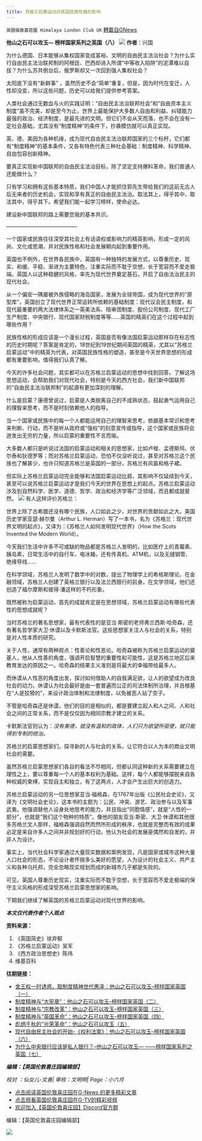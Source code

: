 ```yaml
---
title: 苏格兰启蒙运动对英国民族性格的影响
---
```

`英國倫敦喜莊園 Himalaya London Club UK` [轉載自GNews](https://gnews.org/zh-hans/1552756/)

**他山之石可以攻玉— 榜样国家系列之英国（八）**
![](https://assets.gnews.org/wp-content/uploads/2021/09/eilean-donan-castle-1650071_1280.jpg)
**作者**：兴国

为什么德国、日本能够从集权国家变成富裕、文明的自由民主法治社会？为什么实行自由民主法治联邦制的阿根廷、巴西却进入所谓“中等收入陷阱”的泥潭难以自拔？为什么苏共倒台后，俄罗斯却又一次回到强人集权社会？

太阳底下没有“新鲜事” ，虽然历史不会“简单”重复，但是，因为时代在变迁，人性却没变，所以这些问题，历史可以给我们提供参考答案。

人类社会通过无数血与火的实践证明：“自由民主法治联邦社会”和“自由资本主义制度”虽不完美，却是至今为止，世界上最能保护大多数人自由和利益、纠错能力最强的政治、经济制度，是最先进的文明。但它们不会从天而落，也不会在没有一定社会基础，尤其没有“制度精神”的条件下，抄袭模仿就可以真正实现。

英、德、美因为各种机缘，成为现代自由民主法治联邦国家的三个标杆，它们都有“制度精神”的基本条件，又各有特色代表三种社会基础：制度精神、科学精神、自由包容创新精神。

要真正实现新中国联邦的自由民主法治目标，除了坚定支持爆料革命，我们普通人还能做什么？

只有学习和拥有这些基本特质，我们中国人才能抓住郭先生带给我们的这前无古人后无来者的历史机会，实现和享有真正的自由民主法治。取法其上，得乎其中，取法其中，得乎其下。希望我们能一起学习榜样，使命必达。

建设新中国联邦的路上需要您我的基本共识。

—————————————–

一个国家或民族往往深受其社会上有话语权或影响力的精英影响，形成一定的风尚、文化或思潮，并对民族性格和社会发展朝向起到重要作用。

英国也不例外，在世界各民族中，英国有一种独特的发展方式，以尊重历史、现实、和缓、平稳、渐进为主要特色，注重实际而不耽于空想，长于宽容而不爱走极端。英国人以这种稳健的风格，率先为现代世界奠定基石，开启了自由法治民主的现代社会。

从一个偏安一隅屡被外族侵略的海岛国家，发展为全球帝国，成为现代世界的“原型库”，英国创立了现代世界正常运转所依赖的基础制度：现代议会民主制度，和现代最重要的两大法律体系之一英美法系、陪审团制度、股份公司制度、现代工厂生产制度、中央银行、现代国家财税制度等等……英国的精英们在这个过程中起到哪些作用？

民族性格的形成应该是一个漫长过程，英国是否有像法国启蒙运动那样存在标志性的历史时期呢？答案是肯定的，18世纪到19世纪期间英国的精英，尤其以“苏格兰启蒙运动”中的精英为代表，对英国民族性格的塑造，甚至是今天世界思想的形成都有重要影响，值得我们认真了解。

今天的许多社会问题，其实都可以在苏格兰启蒙运动的思想中找到回答。了解这场思想运动，会帮助我们对现代社会，特别是今天的西方社会，我们新中国联邦的“自由民主法治联邦制”的起源有更加深刻的理解。

什么是启蒙？康德曾说过，启蒙是人类脱离自己的不成熟状态，鼓起勇气运用自己的理智来思考，而不是时刻依赖他人的指导。

当一个国家或民族中的每一个人都能运用自己的理智来思考，依据基本常识和思考来判断、行动，而不是听从政府或“强权”的刻意宣传或指导，这个国家或民族将会迸发出无穷的力量，所以启蒙的重要性不言而喻。

大多数人都只是听说过法国的启蒙运动和相关的思想家，比如卢梭、孟德斯鸠、伏尔泰和狄德罗等；而对苏格兰启蒙运动，恐怕不仅没听说过，甚至对苏格兰这个民族也了解甚少，也许只知道苏格兰是英国的一部分，苏格兰有风笛和格子裙。

但实际上苏格兰启蒙运动完全能够和法国启蒙运动比肩，其影响不仅延续到今天，甚至可以说苏格兰启蒙运动才是我们今天的世界在思想上的起点。苏格兰启蒙运动涉及到自然科学、医学、道德、哲学、政治和经济学等广泛领域，而且都成就斐然。
[![](https://spark.adobe.com/page/oMWvbWMYeLT5d/images/b1281e5c-deac-47f2-bf18-7574a1a30ad0.jpg?asset_id=74f29f93-a813-4062-bf3a-2f7f019918fa&amp;img_etag=%22cb6cb2b7991c5550f080fa6d08311ce6%22&amp;size=1024)](https://spark.adobe.com/page/oMWvbWMYeLT5d/images/b1281e5c-deac-47f2-bf18-7574a1a30ad0.jpg?asset_id=74f29f93-a813-4062-bf3a-2f7f019918fa&amp;img_etag=%22cb6cb2b7991c5550f080fa6d08311ce6%22&amp;size=1024)
有人这样评价苏格兰：

世界上除了古希腊还没有哪个民族，人口如此之少，对世界的贡献如此之大。美国历史学家亚瑟·赫尔曼（Arthur L. Herman）写了一本书，名为《苏格兰：现代世界文明的起点》，又译为：《苏格兰人如何发明现代世界》（How the Scots Invented the Modern World）。

今天我们生活中许多不可或缺的物品都是苏格兰人发明的，比如医疗上的青霉素、胰岛素，日常生活中的自行车、电冰箱，还有传真机、ATM机，以及无缝钢管、绝缘导线……

在科学领域，苏格兰人发明了数学中的对数，提出了物理学上的希格斯理论。在金融领域，苏格兰人创建了英格兰银行以及法兰西银行的前身。在文学领域，他们还创造了福尔摩斯和彼得·潘这样的不朽形象。

既然被称为启蒙运动，首先的成就肯定是在思想领域，苏格兰启蒙运动有哪些代表性的思想成就呢？

当时苏格兰的著名思想家，最有代表性的是亚当·斯密的老师弗兰西斯·哈奇森，还有著名哲学家大卫·休谟以及卡默斯法官。这些思想家关注人与社会的关系，特别是对人性本质的研究。

关于人性，通常有两种观点：性善论和性恶论。哈奇森被称为苏格兰启蒙运动的奠基人，他从人性善的角度，强调开启智慧的重要性和可能性，这是苏格兰地区后来教育发达的原因之一。哈奇森的结果主义准则是将最大的幸福带给最多人。

而休谟从人性恶的角度出发，探讨如何借助人的自我满足欲，让人的欲望成为改良社会的动力。休谟认为社会最好是由一套普遍而公正的司法体制所治理，并且根基在“人是狡猾的”，来设计政治体制和法律制度，以免被恶人钻了空子。

不管是哈奇森还是休谟，他们的目的是相似的，都是要建立起人和人之间、人和社会之间的正常关系，而不是仅仅因为相同宗教才建立的关系。

卡默斯法官则认为：*没有美德，就没有温和的政体，人们只为欲望所驱使，就只能得到专制的统治。*

苏格兰的启蒙思想家们，探寻新的人与社会的关系，让它符合以人为本的商业文明社会的需要。

虽然苏格兰启蒙思想家们各自的看法不尽相同，但都认同这种新的关系需要建立在理性之上，要以尊重每一个人的基本权利为基础。这样，每个人都能够摆脱来自各种权威的束缚，实现自主和独立，有了这两点，人才会产生出巨大的创造力。

苏格兰启蒙运动的另一位思想家亚当·福格森，在1767年出版《公民社会史论》，又译为《文明社会史论》，这本书的主题为：公民、冲突、游艺、政治参与以及军事武勇。他强调替他人设身处地思考的能力，并且指出“同胞情感”，就是“人性的一部分”，也就是“我们这个物种的特质”。像他的朋友亚当·斯密、大卫·休谟和其他很多苏格兰文人那样，福格森强调自然而然所形成的秩序，也就是完整而有效的成果必定是来自许多人之间并非规划好的行动，他认为社会的发展是偶然和自发的，并非人为设计。

事实上，当代社会科学家通过大量现实数据和案例发现，凡是国家或城市这种大量人口社会的形态，不论设计者怀揣多么美好的愿望，人为设计的社会主义、共产主义和各种乌托邦，完全忽略现实规划而成的新城市几乎都是失败的。

可见，英国人尊重历史现实，注重实际而不耽于空想，长于宽容而不爱走极端的保守主义风格的形成深受苏格兰启蒙思想家的影响。

下期我们继续了解英国的苏格兰启蒙运动对现代世界的影响。

***本文仅代表作者个人观点***

**资料来源：**

1. 《英国简史》徐弃郁
2. 《苏格兰启蒙运动》吴军
3. 《西方政治思想史》陈伟
4. 维基百科


**往期链接：**

- [舍王权一时诱惑，取制度精神世代惠泽：他山之石可以攻玉–榜样国家英国（一）](https://gnews.org/zh-hans/1180424/)
- [制度精神与“大宪章”：他山之石可以攻玉–榜样国家英国（二）](https://gnews.org/zh-hans/1384333/)
- [制度精神与“宗教改革”：他山之石可以攻玉–榜样国家英国（三）](https://gnews.org/zh-hans/1423563/)
- [制度精神与“英国革命”：他山之石可以攻玉–榜样国家英国（四）](https://gnews.org/zh-hans/1441211/)
- [彪炳千秋的“光荣革命”：他山之石可以攻玉（五）](https://gnews.org/zh-hans/1469363/)
- [现代自由民主社会的开始-《权利法案》：他山之石可以攻玉–榜样国家英国（六）](https://gnews.org/zh-hans/1486282/)
- [为什么中央银行应该是私人银行？–他山之石可以攻玉— ——榜样国家系列之英国（七）](https://gnews.org/zh-hant/1499629/)


***编辑：【英国伦敦喜庄园编辑部】***

*校对 ：仙女儿-文善| 审核：文明明| Page：小六月*

- [点击阅读英国伦敦喜庄园在G-News 的更多精彩文章](https://gnews.org/zh-hans/author/himalaya_hawk/)
- [点击观看英国伦敦喜庄园在G-TV的精彩视频](https://gtv.org/web/#/UserInfo/5ee680a45bd6f123dd104807)
- [欢迎加入【英国伦敦喜庄园】Discord官方群](https://discord.gg/VsNaHaMUsy)


编辑：【英国伦敦喜庄园编辑部】

![](https://assets.gnews.org/wp-content/uploads/2021/08/41bf97c0-3bb2-4a07-ad75-91b96dc3203c.jpg)
